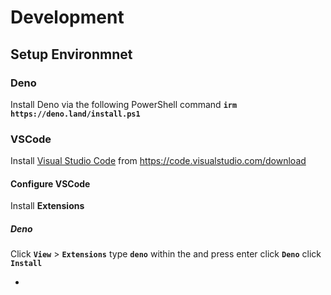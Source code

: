 # Development
## Setup Environmnet
### Deno
Install Deno via the following PowerShell command **`irm https://deno.land/install.ps1`**
### VSCode
Install [Visual Studio Code](https://code.visualstudio.com/download) from https://code.visualstudio.com/download
#### Configure VSCode
Install **Extensions**
##### Deno
Click **`View`** > **`Extensions`**
  type **`deno`** within the and press enter
  click **`Deno`**
  click **`Install`**
    
* 


